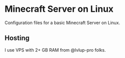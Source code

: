 # Minecraft Server on Linux

Configuration files for a basic Minecraft Server on Linux.

## Hosting

I use VPS with 2+ GB RAM from @lvlup-pro folks.
